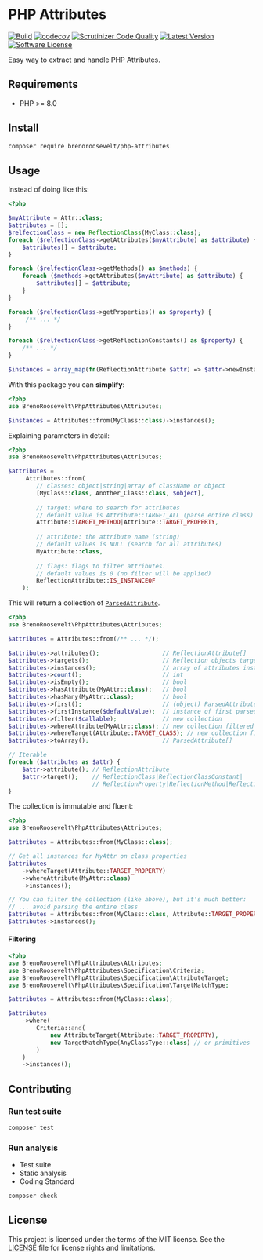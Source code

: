 # PHP Attributes
[![Build](https://github.com/brenoroosevelt/php-attributes/actions/workflows/ci.yml/badge.svg)](https://github.com/brenoroosevelt/php-attributes/actions/workflows/ci.yml)
[![codecov](https://codecov.io/gh/brenoroosevelt/php-attributes/branch/main/graph/badge.svg?token=S1QBA18IBX)](https://codecov.io/gh/brenoroosevelt/php-attributes)
[![Scrutinizer Code Quality](https://scrutinizer-ci.com/g/brenoroosevelt/php-attributes/badges/quality-score.png?b=main)](https://scrutinizer-ci.com/g/brenoroosevelt/php-attributes/?branch=main)
[![Latest Version](https://img.shields.io/github/release/brenoroosevelt/php-attributes.svg?style=flat)](https://github.com/brenoroosevelt/php-attributes/releases)
[![Software License](https://img.shields.io/badge/license-MIT-brightgreen.svg?style=flat)](LICENSE.md)

Easy way to extract and handle PHP Attributes.

## Requirements

* PHP >= 8.0

## Install 

```bash
composer require brenoroosevelt/php-attributes
```

## Usage
Instead of doing like this:

```php
<?php

$myAttribute = Attr::class;
$attributes = [];
$relfectionClass = new ReflectionClass(MyClass::class);
foreach ($relfectionClass->getAttributes($myAttribute) as $attribute) {
    $attributes[] = $attribute;
}

foreach ($relfectionClass->getMethods() as $methods) {
    foreach ($methods->getAttributes($myAttribute) as $attribute) {
        $attributes[] = $attribute;
    }
}

foreach ($relfectionClass->getProperties() as $property) {
     /** ... */
}

foreach ($relfectionClass->getReflectionConstants() as $property) {
    /** ... */
}

$instances = array_map(fn(ReflectionAttribute $attr) => $attr->newInstance(), $attributes);
```
With this package you can **simplify**:

```php
<?php
use BrenoRoosevelt\PhpAttributes\Attributes;

$instances = Attributes::from(MyClass::class)->instances();
```
Explaining parameters in detail:

```php
<?php
use BrenoRoosevelt\PhpAttributes\Attributes;

$attributes = 
     Attributes::from(
        // classes: object|string|array of className or object
        [MyClass::class, Another_Class::class, $object],
        
        // target: where to search for attributes
        // default value is Attribute::TARGET_ALL (parse entire class)
        Attribute::TARGET_METHOD|Attribute::TARGET_PROPERTY,  
        
        // attribute: the attribute name (string)
        // default values is NULL (search for all attributes)
        MyAttribute::class, 
        
        // flags: flags to filter attributes.     
        // default values is 0 (no filter will be applied)
        ReflectionAttribute::IS_INSTANCEOF
    );
```
This will return a collection of [`ParsedAttribute`](src/ParsedAttribute.php).

```php
<?php
use BrenoRoosevelt\PhpAttributes\Attributes;

$attributes = Attributes::from(/** ... */);

$attributes->attributes();                  // ReflectionAttribute[]
$attributes->targets();                     // Reflection objects target by attributes
$attributes->instances();                   // array of attributes instances
$attributes->count();                       // int
$attributes->isEmpty();                     // bool
$attributes->hasAttribute(MyAttr::class);   // bool
$attributes->hasMany(MyAttr::class);        // bool
$attributes->first();                       // (object) ParsedAttribute
$attributes->firstInstance($defaultValue);  // instance of first parsed attribute
$attributes->filter($callable);             // new collection 
$attributes->whereAttribute(MyAttr::class); // new collection filtered by attribute name
$attributes->whereTarget(Attribute::TARGET_CLASS); // new collection filtered by target
$attributes->toArray();                     // ParsedAttribute[]

// Iterable
foreach ($attributes as $attr) {
    $attr->attribute(); // ReflectionAttribute
    $attr->target();    // ReflectionClass|ReflectionClassConstant|
                        // ReflectionProperty|ReflectionMethod|ReflectionParameter
}

```
The collection is immutable and fluent:

```php
<?php
use BrenoRoosevelt\PhpAttributes\Attributes;

$attributes = Attributes::from(MyClass::class);

// Get all instances for MyAttr on class properties
$attributes
    ->whereTarget(Attribute::TARGET_PROPERTY)
    ->whereAttribute(MyAttr::class)
    ->instances();

// You can filter the collection (like above), but it's much better:
// ... avoid parsing the entire class 
$attributes = Attributes::from(MyClass::class, Attribute::TARGET_PROPERTY, MyAttr::class);
$attributes->instances();
```

#### Filtering

```php
<?php
use BrenoRoosevelt\PhpAttributes\Attributes;
use BrenoRoosevelt\PhpAttributes\Specification\Criteria;
use BrenoRoosevelt\PhpAttributes\Specification\AttributeTarget;
use BrenoRoosevelt\PhpAttributes\Specification\TargetMatchType;

$attributes = Attributes::from(MyClass::class);

$attributes
    ->where(
        Criteria::and(
            new AttributeTarget(Attribute::TARGET_PROPERTY), 
            new TargetMatchType(AnyClassType::class) // or primitives 'integer', 'float', ...
        )
    )
    ->instances();
```

## Contributing

### Run test suite
```bash
composer test
```

### Run analysis
* Test suite
* Static analysis
* Coding Standard

```bash
composer check
```
## License

This project is licensed under the terms of the MIT license. See the [LICENSE](LICENSE.md) file for license rights and limitations.